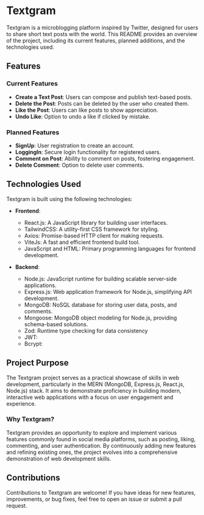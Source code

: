 # Textgram

Textgram is a microblogging platform inspired by Twitter, designed for users to share short text posts with the world. This README provides an overview of the project, including its current features, planned additions, and the technologies used.

## Features

### Current Features
- **Create a Text Post**: Users can compose and publish text-based posts.
- **Delete the Post**: Posts can be deleted by the user who created them.
- **Like the Post**: Users can like posts to show appreciation.
- **Undo Like**: Option to undo a like if clicked by mistake.

### Planned Features
- **SignUp**: User registration to create an account.
- **LoggingIn**: Secure login functionality for registered users.
- **Comment on Post**: Ability to comment on posts, fostering engagement.
- **Delete Comment**: Option to delete user comments.

## Technologies Used

Textgram is built using the following technologies:

- **Frontend**:
  - React.js: A JavaScript library for building user interfaces.
  - TailwindCSS: A utility-first CSS framework for styling.
  - Axios: Promise-based HTTP client for making requests.
  - ViteJs: A fast and efficient frontend build tool.
  - JavaScript and HTML: Primary programming languages for frontend development.

- **Backend**:
  - Node.js: JavaScript runtime for building scalable server-side applications.
  - Express.js: Web application framework for Node.js, simplifying API development.
  - MongoDB: NoSQL database for storing user data, posts, and comments.
  - Mongoose: MongoDB object modeling for Node.js, providing schema-based solutions.
  - Zod: Runtime type checking for data consistency
  - JWT:
  - Bcrypt:

## Project Purpose

The Textgram project serves as a practical showcase of skills in web development, particularly in the MERN (MongoDB, Express.js, React.js, Node.js) stack. It aims to demonstrate proficiency in building modern, interactive web applications with a focus on user engagement and experience.

### Why Textgram?

Textgram provides an opportunity to explore and implement various features commonly found in social media platforms, such as posting, liking, commenting, and user authentication. By continuously adding new features and refining existing ones, the project evolves into a comprehensive demonstration of web development skills.


## Contributions

Contributions to Textgram are welcome! If you have ideas for new features, improvements, or bug fixes, feel free to open an issue or submit a pull request.

